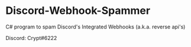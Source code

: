 # Discord-Webhook-Spammer
C# program to spam Discord's Integrated Webhooks (a.k.a. reverse api's)

Discord: Crypt#6222
